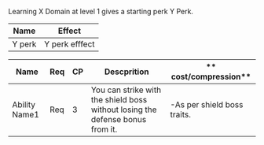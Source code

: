 Learning X Domain at level 1 gives a starting perk Y Perk.

| **Name** | **Effect**     |
| -------- | -------------- |
| Y perk   | Y perk efffect |

| **Name**      | **Req** | **CP** | **Descprition**                                                               | ** cost/compression**       |
| ------------- | ------- | ------ | ----------------------------------------------------------------------------- | --------------------------- |
| Ability Name1 | Req     | 3      | You can strike with the shield boss without losing the defense bonus from it. | -As per shield boss traits. |

